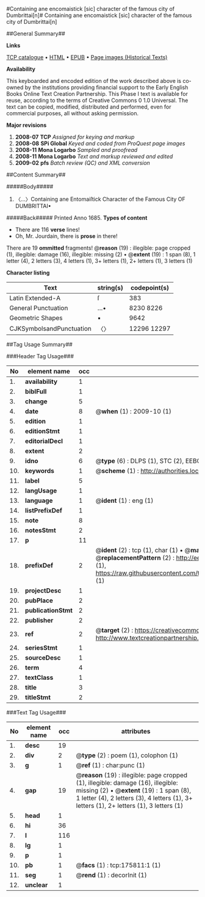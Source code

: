 #Containing ane encomaistick [sic] character of the famous city of Dumbrittai[n]#
Containing ane encomaistick [sic] character of the famous city of Dumbrittai[n]

##General Summary##

**Links**

[TCP catalogue](http://www.ota.ox.ac.uk/tcp/)  • 
[HTML](http://tei.it.ox.ac.uk/tcp/Texts-HTML/free/B02/B02364.html)  • 
[EPUB](http://tei.it.ox.ac.uk/tcp/Texts-EPUB/free/B02/B02364.epub) • 
[Page images (Historical Texts)](https://data.historicaltexts.jisc.ac.uk/view?pubId=eebo-52614582e&pageId=eebo-52614582e-175811-1)

**Availability**

This keyboarded and encoded edition of the
	       work described above is co-owned by the institutions
	       providing financial support to the Early English Books
	       Online Text Creation Partnership. This Phase I text is
	       available for reuse, according to the terms of Creative
	       Commons 0 1.0 Universal. The text can be copied,
	       modified, distributed and performed, even for
	       commercial purposes, all without asking permission.

**Major revisions**

1. __2008-07__ __TCP__ *Assigned for keying and markup*
1. __2008-08__ __SPi Global__ *Keyed and coded from ProQuest page images*
1. __2008-11__ __Mona Logarbo__ *Sampled and proofread*
1. __2008-11__ __Mona Logarbo__ *Text and markup reviewed and edited*
1. __2009-02__ __pfs__ *Batch review (QC) and XML conversion*

##Content Summary##

#####Body#####

1. 〈…〉Containing ane Entomaiſtick Character of the Famous City OF DUMBRITTAI•

#####Back#####
Printed Anno 1685.
**Types of content**

  * There are 116 **verse** lines!
  * Oh, Mr. Jourdain, there is **prose** in there!

There are 19 **ommitted** fragments! 
 @__reason__ (19) : illegible: page cropped (1), illegible: damage (16), illegible: missing (2)  •  @__extent__ (19) : 1 span (8), 1 letter (4), 2 letters (3), 4 letters (1), 3+ letters (1), 2+ letters (1), 3 letters (1)

**Character listing**


|Text|string(s)|codepoint(s)|
|---|---|---|
|Latin Extended-A|ſ|383|
|General Punctuation|…•|8230 8226|
|Geometric Shapes|▪|9642|
|CJKSymbolsandPunctuation|〈〉|12296 12297|

##Tag Usage Summary##

###Header Tag Usage###

|No|element name|occ|attributes|
|---|---|---|---|
|1.|__availability__|1||
|2.|__biblFull__|1||
|3.|__change__|5||
|4.|__date__|8| @__when__ (1) : 2009-10 (1)|
|5.|__edition__|1||
|6.|__editionStmt__|1||
|7.|__editorialDecl__|1||
|8.|__extent__|2||
|9.|__idno__|6| @__type__ (6) : DLPS (1), STC (2), EEBO-CITATION (1), OCLC (1), VID (1)|
|10.|__keywords__|1| @__scheme__ (1) : http://authorities.loc.gov/ (1)|
|11.|__label__|5||
|12.|__langUsage__|1||
|13.|__language__|1| @__ident__ (1) : eng (1)|
|14.|__listPrefixDef__|1||
|15.|__note__|8||
|16.|__notesStmt__|2||
|17.|__p__|11||
|18.|__prefixDef__|2| @__ident__ (2) : tcp (1), char (1)  •  @__matchPattern__ (2) : ([0-9\-]+):([0-9IVX]+) (1), (.+) (1)  •  @__replacementPattern__ (2) : http://eebo.chadwyck.com/downloadtiff?vid=$1&page=$2 (1), https://raw.githubusercontent.com/textcreationpartnership/Texts/master/tcpchars.xml#$1 (1)|
|19.|__projectDesc__|1||
|20.|__pubPlace__|2||
|21.|__publicationStmt__|2||
|22.|__publisher__|2||
|23.|__ref__|2| @__target__ (2) : https://creativecommons.org/publicdomain/zero/1.0/ (1), http://www.textcreationpartnership.org/docs/. (1)|
|24.|__seriesStmt__|1||
|25.|__sourceDesc__|1||
|26.|__term__|4||
|27.|__textClass__|1||
|28.|__title__|3||
|29.|__titleStmt__|2||


###Text Tag Usage###

|No|element name|occ|attributes|
|---|---|---|---|
|1.|__desc__|19||
|2.|__div__|2| @__type__ (2) : poem (1), colophon (1)|
|3.|__g__|1| @__ref__ (1) : char:punc (1)|
|4.|__gap__|19| @__reason__ (19) : illegible: page cropped (1), illegible: damage (16), illegible: missing (2)  •  @__extent__ (19) : 1 span (8), 1 letter (4), 2 letters (3), 4 letters (1), 3+ letters (1), 2+ letters (1), 3 letters (1)|
|5.|__head__|1||
|6.|__hi__|36||
|7.|__l__|116||
|8.|__lg__|1||
|9.|__p__|1||
|10.|__pb__|1| @__facs__ (1) : tcp:175811:1 (1)|
|11.|__seg__|1| @__rend__ (1) : decorInit (1)|
|12.|__unclear__|1||

